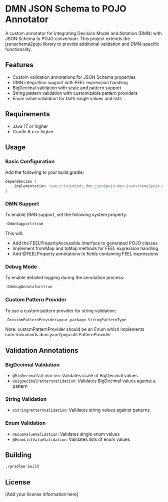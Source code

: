 # DMN JSON Schema to POJO Annotator

A custom annotator for integrating Decision Model and Notation (DMN) with JSON Schema to POJO conversion. This project extends the jsonschema2pojo library to provide additional validation and DMN-specific functionality.

## Features

- Custom validation annotations for JSON Schema properties
- DMN integration support with FEEL expression handling
- BigDecimal validation with scale and pattern support
- String pattern validation with customizable pattern providers
- Enum value validation for both single values and lists

## Requirements

- Java 17 or higher
- Gradle 8.x or higher

## Usage

### Basic Configuration

Add the following to your build.gradle:

```gradle
dependencies {
    implementation 'com.triviuminds.dmn.json2pojo:dmn-jsonschema2pojo-annotator:1.0.0'
}
```

### DMN Support

To enable DMN support, set the following system property:
```bash
-DdmnSupport=true
```

This will:
- Add the FEELPropertyAccessible interface to generated POJO classes
- Implement fromMap and toMap methods for FEEL expression handling
- Add @FEELProperty annotations to fields containing FEEL expressions

### Debug Mode

To enable detailed logging during the annotation process:
```bash
-DdebugAnnotator=true
```

### Custom Pattern Provider

To use a custom pattern provider for string validation:
```bash
-DcustomPatternProvider=your.package.StringPatternType
```
Note: customPatternProvider should be an Enum which implements com.triviuminds.dmn.json2pojo.util.PatternProvider

## Validation Annotations

### BigDecimal Validation
- `@BigDecimalValidation`: Validates scale of BigDecimal values
- `@BigDecimalPatternValidation`: Validates BigDecimal values against a pattern

### String Validation
- `@StringPatternValidation`: Validates string values against patterns

### Enum Validation
- `@EnumValueValidation`: Validates single enum values
- `@EnumListValueValidation`: Validates lists of enum values

## Building

```bash
./gradlew build
```

## License

[Add your license information here]
